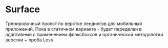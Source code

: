 # Surface

Тренировочный проект по верстке лендингов для мобильный приложений. Пока в статичном варианте - будет переделан в адаптивный с применением флэксбоксов и органической методологии верстки + проба Less
